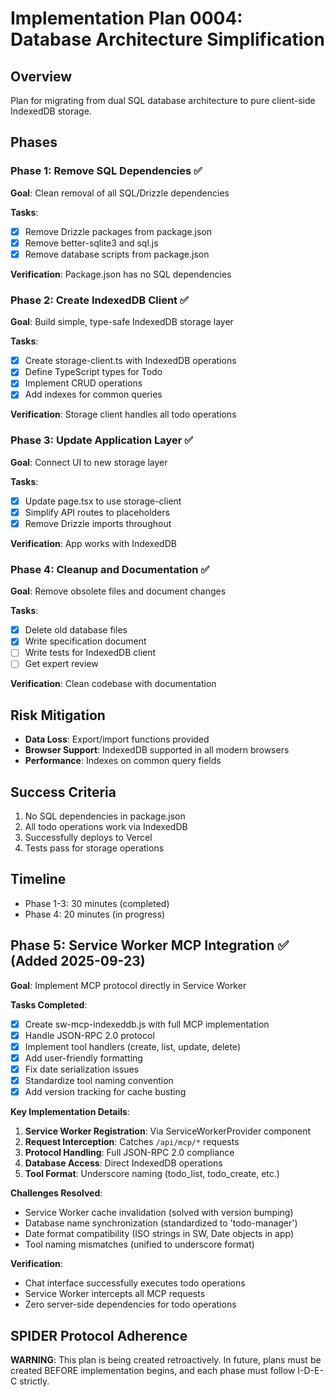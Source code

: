 # Implementation Plan 0004: Database Architecture Simplification

## Overview
Plan for migrating from dual SQL database architecture to pure client-side IndexedDB storage.

## Phases

### Phase 1: Remove SQL Dependencies ✅
**Goal**: Clean removal of all SQL/Drizzle dependencies

**Tasks**:
- [x] Remove Drizzle packages from package.json
- [x] Remove better-sqlite3 and sql.js
- [x] Remove database scripts from package.json

**Verification**: Package.json has no SQL dependencies

### Phase 2: Create IndexedDB Client ✅
**Goal**: Build simple, type-safe IndexedDB storage layer

**Tasks**:
- [x] Create storage-client.ts with IndexedDB operations
- [x] Define TypeScript types for Todo
- [x] Implement CRUD operations
- [x] Add indexes for common queries

**Verification**: Storage client handles all todo operations

### Phase 3: Update Application Layer ✅
**Goal**: Connect UI to new storage layer

**Tasks**:
- [x] Update page.tsx to use storage-client
- [x] Simplify API routes to placeholders
- [x] Remove Drizzle imports throughout

**Verification**: App works with IndexedDB

### Phase 4: Cleanup and Documentation ✅
**Goal**: Remove obsolete files and document changes

**Tasks**:
- [x] Delete old database files
- [x] Write specification document
- [ ] Write tests for IndexedDB client
- [ ] Get expert review

**Verification**: Clean codebase with documentation

## Risk Mitigation
- **Data Loss**: Export/import functions provided
- **Browser Support**: IndexedDB supported in all modern browsers
- **Performance**: Indexes on common query fields

## Success Criteria
1. No SQL dependencies in package.json
2. All todo operations work via IndexedDB
3. Successfully deploys to Vercel
4. Tests pass for storage operations

## Timeline
- Phase 1-3: 30 minutes (completed)
- Phase 4: 20 minutes (in progress)

## Phase 5: Service Worker MCP Integration ✅ (Added 2025-09-23)
**Goal**: Implement MCP protocol directly in Service Worker

**Tasks Completed**:
- [x] Create sw-mcp-indexeddb.js with full MCP implementation
- [x] Handle JSON-RPC 2.0 protocol
- [x] Implement tool handlers (create, list, update, delete)
- [x] Add user-friendly formatting
- [x] Fix date serialization issues
- [x] Standardize tool naming convention
- [x] Add version tracking for cache busting

**Key Implementation Details**:
1. **Service Worker Registration**: Via ServiceWorkerProvider component
2. **Request Interception**: Catches `/api/mcp/*` requests
3. **Protocol Handling**: Full JSON-RPC 2.0 compliance
4. **Database Access**: Direct IndexedDB operations
5. **Tool Format**: Underscore naming (todo_list, todo_create, etc.)

**Challenges Resolved**:
- Service Worker cache invalidation (solved with version bumping)
- Database name synchronization (standardized to 'todo-manager')
- Date format compatibility (ISO strings in SW, Date objects in app)
- Tool naming mismatches (unified to underscore format)

**Verification**:
- Chat interface successfully executes todo operations
- Service Worker intercepts all MCP requests
- Zero server-side dependencies for todo operations

## SPIDER Protocol Adherence
**WARNING**: This plan is being created retroactively. In future, plans must be created BEFORE implementation begins, and each phase must follow I-D-E-C strictly.